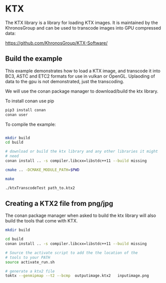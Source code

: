 # KTX

The KTX library is a library for loading KTX images. It is maintained by the KhronosGroup and can be used 
to transcode images into GPU compressed data:

https://github.com/KhronosGroup/KTX-Software/


## Build the example


This example demonstrates how to load a KTX image, and transcode it into BC3, ASTC and ETC2 formats for use
in vulkan or OpenGL. Uplaoding of data to the gpu is not demonstrated, just the transcoding.

We will use the conan package manager to download/build the ktx library.

To install conan use pip

```bash
pip3 install conan
conan user
```


To compile the example:

```bash

mkdir build
cd build

# download or build the ktx library and any other libraries it might
# need
conan install .. -s compiler.libcxx=libstdc++11 --build missing

cmake .. -DCMAKE_MODULE_PATH=$PWD

make

./ktxTranscodeTest path_to.ktx2

```

## Creating a KTX2 file from png/jpg

The conan package manager when asked to build the ktx library will also build the tools that
come with KTX.


```bash
mkdir build

cd build
conan install .. -s compiler.libcxx=libstdc++11 --build missing

# Source the activate script to add the the location of the 
# tools to your PATH
source activate_run.sh

# generate a ktx2 file
toktx --genmipmap --t2 --bcmp  outputimage.ktx2   inputimage.png

```
